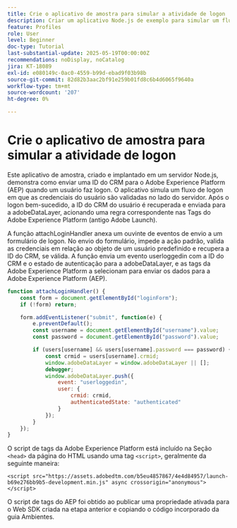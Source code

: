```yaml
---
title: Crie o aplicativo de amostra para simular a atividade de logon
description: Criar um aplicativo Node.js de exemplo para simular um fluxo de logon
feature: Profiles
role: User
level: Beginner
doc-type: Tutorial
last-substantial-update: 2025-05-19T00:00:00Z
recommendations: noDisplay, noCatalog
jira: KT-18089
exl-id: e080149c-0ac0-4559-b99d-ebad9f03b98b
source-git-commit: 82d82b3aac2bf91e259b01fd8c6b4d6065f9640a
workflow-type: tm+mt
source-wordcount: '207'
ht-degree: 0%

---
```


# Crie o aplicativo de amostra para simular a atividade de logon

Este aplicativo de amostra, criado e implantado em um servidor Node.js, demonstra como enviar uma ID do CRM para o Adobe Experience Platform (AEP) quando um usuário faz logon. O aplicativo simula um fluxo de logon em que as credenciais do usuário são validadas no lado do servidor. Após o logon bem-sucedido, a ID do CRM do usuário é recuperada e enviada para a adobeDataLayer, acionando uma regra correspondente nas Tags do Adobe Experience Platform (antigo Adobe Launch).

A função attachLoginHandler anexa um ouvinte de eventos de envio a um formulário de logon. No envio do formulário, impede a ação padrão, valida as credenciais em relação ao objeto de um usuário predefinido e recupera a ID do CRM, se válida. A função envia um evento userloggedin com a ID do CRM e o estado de autenticação para a adobeDataLayer, e as tags da Adobe Experience Platform a selecionam para enviar os dados para a Adobe Experience Platform (AEP).


```javascript
function attachLoginHandler() {
    const form = document.getElementById("loginForm");
    if (!form) return;

    form.addEventListener("submit", function(e) {
        e.preventDefault();
        const username = document.getElementById("username").value;
        const password = document.getElementById("password").value;

        if (users[username] && users[username].password === password) {
            const crmid = users[username].crmid;
            window.adobeDataLayer = window.adobeDataLayer || [];
            debugger;
            window.adobeDataLayer.push({
                event: "userloggedin",
                user: {
                    crmid: crmid,
                    authenticatedState: "authenticated"
                }
            });
        }
    });
}
```

O script de tags da Adobe Experience Platform está incluído na Seção `<head>` da página do HTML usando uma tag `<script>`, geralmente da seguinte maneira:

`<script src="https://assets.adobedtm.com/b5eu4857867/4e4d84957/launch-b69e276bb9b5-development.min.js" async crossorigin="anonymous"></script>`

O script de tags do AEP foi obtido ao publicar uma propriedade ativada para o Web SDK criada na etapa anterior e copiando o código incorporado da guia Ambientes.

